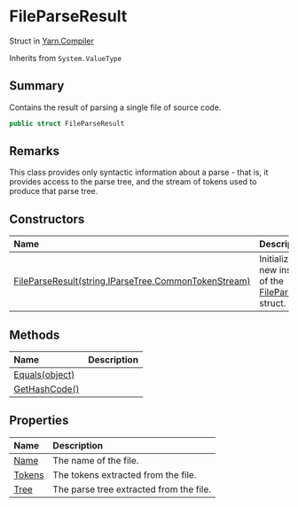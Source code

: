 # FileParseResult

Struct in [Yarn.Compiler](api/csharp/yarn.compiler.md)

Inherits from `System.ValueType`

## Summary


Contains the result of parsing a single file of source code.


```csharp
public struct FileParseResult
```

## Remarks


This class provides only syntactic information about a parse - that is,
it provides access to the parse tree, and the stream of tokens used to
produce that parse tree.


## Constructors

|Name|Description|
|:---|:---|
|[FileParseResult(string,IParseTree,CommonTokenStream)](api/csharp/yarn.compiler.fileparseresult..ctor.md)|Initializes a new instance of the  <a href="yarn.compiler.fileparseresult.md">FileParseResult</a>  struct.|

## Methods

|Name|Description|
|:---|:---|
|[Equals(object)](api/csharp/yarn.compiler.fileparseresult.equals.md)||
|[GetHashCode()](api/csharp/yarn.compiler.fileparseresult.gethashcode.md)||

## Properties

|Name|Description|
|:---|:---|
|[Name](api/csharp/yarn.compiler.fileparseresult.name.md)|<param name="name">The name of the file.</param>|
|[Tokens](api/csharp/yarn.compiler.fileparseresult.tokens.md)|<param name="tokens">The tokens extracted from the file.</param>|
|[Tree](api/csharp/yarn.compiler.fileparseresult.tree.md)|<param name="tree">The parse tree extracted from the file.</param>|

